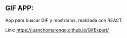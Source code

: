 ## GIF APP:


App para buscar GIF y mostrarlos, realizada con REACT

Link: https://juanchomarengo.github.io/GifExpert/
